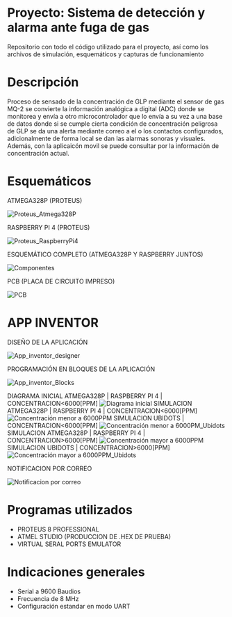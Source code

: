 # Proyecto: Sistema de detección y alarma ante fuga de gas
Repositorio con todo el código utilizado para el proyecto, así como los archivos de simulación, esquemáticos y capturas de funcionamiento
# Descripción
Proceso de sensado de la concentración de GLP mediante el sensor de gas MQ-2 se convierte la información analógica a digital (ADC) donde se monitorea y envía a otro microcontrolador que lo envía  a su vez a una base de datos donde si se cumple cierta condición de concentración peligrosa de GLP se da una alerta mediante correo a el o los contactos configurados, adicionalmente de forma local se dan las alarmas sonoras y visuales. Además, con la aplicaicón movil se puede consultar por la información de concentración actual.
# Esquemáticos

ATMEGA328P (PROTEUS)

![Proteus_Atmega328P](https://user-images.githubusercontent.com/89809182/150249223-a9a82c03-db6e-4e3f-96e3-ba627c54beee.JPG)

RASPBERRY PI 4 (PROTEUS)

![Proteus_RaspberryPi4](https://user-images.githubusercontent.com/89809182/150249245-3df12490-9ab0-4cc7-9f15-3ff802ab8145.JPG)

ESQUEMÁTICO COMPLETO (ATMEGA328P Y RASPBERRY JUNTOS)

![Componentes](https://user-images.githubusercontent.com/64044895/150248963-5c36fd1f-796c-4cfc-a283-6c30e9e1a3a8.png)

PCB (PLACA DE CIRCUITO IMPRESO)

![PCB](https://user-images.githubusercontent.com/64044895/149861771-b11b0451-07d5-4136-aa02-7eb56bf832ba.png)

# APP INVENTOR

DISEÑO DE LA APLICACIÓN

![App_inventor_designer](https://user-images.githubusercontent.com/89809182/150061427-fdcec9fe-dfcf-4401-9c76-4183adcef6c7.JPG)

PROGRAMACIÓN EN BLOQUES DE LA APLICACIÓN

![App_inventor_Blocks](https://user-images.githubusercontent.com/89809182/150061423-c9ed1e6c-01f4-4edc-a861-1e3b16cb3298.JPG)

DIAGRAMA INICIAL ATMEGA328P | RASPBERRY PI 4 | CONCENTRACION<6000[PPM]
![Diagrama inicial](https://user-images.githubusercontent.com/89809182/150015160-7ec2cca8-eb9f-4c6d-846e-64f4e1262321.JPG)
SIMULACION ATMEGA328P | RASPBERRY PI 4 | CONCENTRACION<6000[PPM]
![Concentración menor a 6000PPM](https://user-images.githubusercontent.com/89809182/150015173-232650d2-fece-4630-9c1b-69e33936eeec.JPG)
SIMULACION UBIDOTS | CONCENTRACION<6000[PPM]
![Concentración menor a 6000PM_Ubidots](https://user-images.githubusercontent.com/89809182/150015181-61ab72ba-8f38-44f7-a210-7c3009040323.JPG)
SIMULACION ATMEGA328P | RASPBERRY PI 4 | CONCENTRACION>6000[PPM]
![Concentración mayor a 6000PPM](https://user-images.githubusercontent.com/89809182/150015201-dcc64291-88a9-4197-98a0-30593e8ffed9.JPG)
SIMULACION UBIDOTS | CONCENTRACION>6000[PPM]
![Concentración mayor a 6000PPM_Ubidots](https://user-images.githubusercontent.com/89809182/150015207-cb5864f7-2c5d-4a97-a088-a84fb342cb35.JPG)


NOTIFICACION POR CORREO

![Notificacion por correo](https://user-images.githubusercontent.com/89809182/150012136-9c262b6f-c1e9-4105-a284-812075471498.JPG)


# Programas utilizados
- PROTEUS 8 PROFESSIONAL
- ATMEL STUDIO (PRODUCCION DE .HEX DE PRUEBA)
- VIRTUAL SERAL PORTS EMULATOR
# Indicaciones generales
- Serial a 9600 Baudios
- Frecuencia de 8 MHz
- Configuración estandar en modo UART










